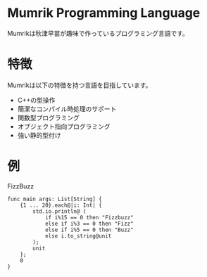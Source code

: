 # Mumrik Programming Language

Mumrikは秋津早苗が趣味で作っているプログラミング言語です。

# 特徴
Mumrikは以下の特徴を持つ言語を目指しています。

* C++の型操作
* 簡潔なコンパイル時処理のサポート
* 関数型プログラミング
* オブジェクト指向プログラミング
* 強い静的型付け

# 例

FizzBuzz

```
func main args: List[String] {
    {1 ... 20}.each@|i: Int| {
        std.io.println@ (
            if i%15 == 0 then "Fizzbuzz"
            else if i%3 == 0 then "Fizz"
            else if i%5 == 0 then "Buzz"
            else i.to_string@unit
        );
        unit
    };
    0
}
```

